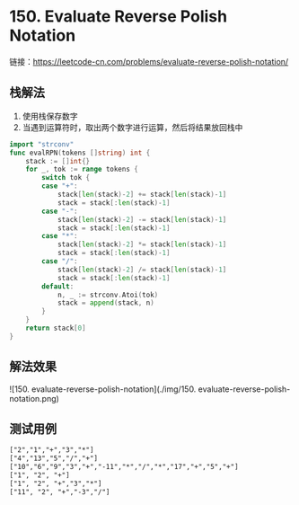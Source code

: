 # 150. Evaluate Reverse Polish Notation

链接：https://leetcode-cn.com/problems/evaluate-reverse-polish-notation/

## 栈解法

1. 使用栈保存数字
2. 当遇到运算符时，取出两个数字进行运算，然后将结果放回栈中

```go
import "strconv"
func evalRPN(tokens []string) int {
    stack := []int{}
    for _, tok := range tokens {
        switch tok {
        case "+":
            stack[len(stack)-2] += stack[len(stack)-1]
            stack = stack[:len(stack)-1]
        case "-":
            stack[len(stack)-2] -= stack[len(stack)-1]
            stack = stack[:len(stack)-1]
        case "*":
            stack[len(stack)-2] *= stack[len(stack)-1]
            stack = stack[:len(stack)-1]
        case "/":
            stack[len(stack)-2] /= stack[len(stack)-1]
            stack = stack[:len(stack)-1]
        default:
            n, _ := strconv.Atoi(tok)
            stack = append(stack, n)
        }
    }
    return stack[0]
}
```

## 解法效果

![150. evaluate-reverse-polish-notation](./img/150. evaluate-reverse-polish-notation.png)

## 测试用例

```txt
["2","1","+","3","*"]
["4","13","5","/","+"]
["10","6","9","3","+","-11","*","/","*","17","+","5","+"]
["1", "2", "+"]
["1", "2", "+","3","*"]
["11", "2", "+","-3","/"]
```

